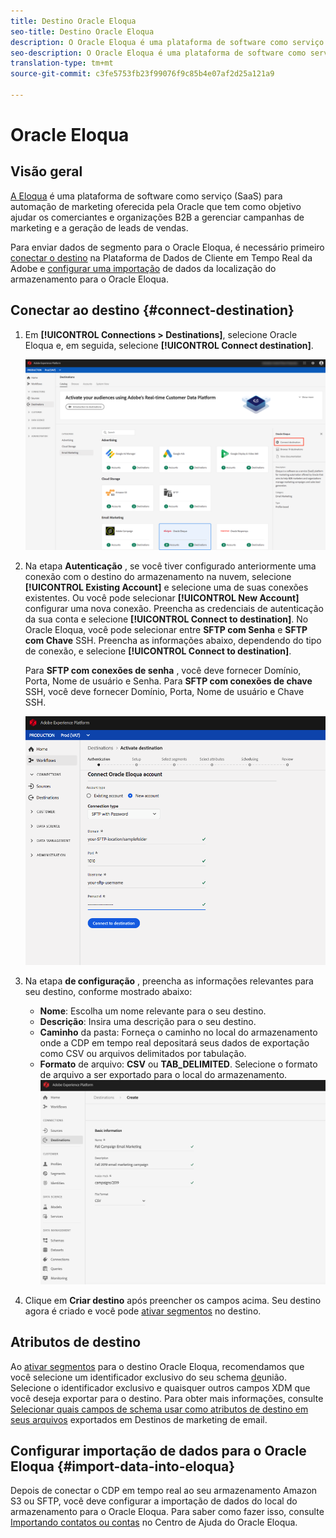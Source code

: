 ```yaml
---
title: Destino Oracle Eloqua
seo-title: Destino Oracle Eloqua
description: O Oracle Eloqua é uma plataforma de software como serviço (SaaS) para automação de marketing oferecida pela Oracle que tem como objetivo ajudar os comerciantes e organizações B2B a gerenciar campanhas de marketing e geração de leads de vendas.
seo-description: O Oracle Eloqua é uma plataforma de software como serviço (SaaS) para automação de marketing oferecida pela Oracle que tem como objetivo ajudar os comerciantes e organizações B2B a gerenciar campanhas de marketing e geração de leads de vendas.
translation-type: tm+mt
source-git-commit: c3fe5753fb23f99076f9c85b4e07af2d25a121a9

---
```



# Oracle Eloqua

## Visão geral

[A Eloqua](https://www.oracle.com/marketingcloud/products/marketing-automation/) é uma plataforma de software como serviço (SaaS) para automação de marketing oferecida pela Oracle que tem como objetivo ajudar os comerciantes e organizações B2B a gerenciar campanhas de marketing e a geração de leads de vendas.

Para enviar dados de segmento para o Oracle Eloqua, é necessário primeiro [conectar o destino](#connect-destination) na Plataforma de Dados de Cliente em Tempo Real da Adobe e [configurar uma importação](#import-data-into-eloqua) de dados da localização do armazenamento para o Oracle Eloqua.

## Conectar ao destino {#connect-destination}

1. Em **[!UICONTROL Connections > Destinations]**, selecione Oracle Eloqua e, em seguida, selecione **[!UICONTROL Connect destination]**.

   ![Ligar à Eloqua](/help/rtcdp/destinations/assets/connect-oracle-eloqua.png)

2. Na etapa **Autenticação** , se você tiver configurado anteriormente uma conexão com o destino do armazenamento na nuvem, selecione **[!UICONTROL Existing Account]** e selecione uma de suas conexões existentes. Ou você pode selecionar **[!UICONTROL New Account]** configurar uma nova conexão. Preencha as credenciais de autenticação da sua conta e selecione **[!UICONTROL Connect to destination]**. No Oracle Eloqua, você pode selecionar entre **SFTP com Senha** e **SFTP com Chave** SSH. Preencha as informações abaixo, dependendo do tipo de conexão, e selecione **[!UICONTROL Connect to destination]**.

   Para **SFTP com conexões de senha** , você deve fornecer Domínio, Porta, Nome de usuário e Senha.
Para **SFTP com conexões de chave** SSH, você deve fornecer Domínio, Porta, Nome de usuário e Chave SSH.

   ![Configurar o assistente Eloqua](/help/rtcdp/destinations/assets/eloqua-authentication.png)

3. Na etapa **de configuração** , preencha as informações relevantes para seu destino, conforme mostrado abaixo:
   * **Nome**: Escolha um nome relevante para o seu destino.
   * **Descrição**: Insira uma descrição para o seu destino.
   * **Caminho** da pasta: Forneça o caminho no local do armazenamento onde a CDP em tempo real depositará seus dados de exportação como CSV ou arquivos delimitados por tabulação.
   * **Formato** de arquivo: **CSV** ou **TAB_DELIMITED**. Selecione o formato de arquivo a ser exportado para o local do armazenamento.
   ![Informações básicas sobre o Eloqua](/help/rtcdp/destinations/assets/eloqua-basic-information.png)

4. Clique em **Criar destino** após preencher os campos acima. Seu destino agora é criado e você pode [ativar segmentos](/help/rtcdp/destinations/activate-destinations.md) no destino.

## Atributos de destino

Ao [ativar segmentos](/help/rtcdp/destinations/activate-destinations.md) para o destino Oracle Eloqua, recomendamos que você selecione um identificador exclusivo do seu schema [de](https://www.adobe.io/apis/experienceplatform/home/profile-identity-segmentation/profile-identity-segmentation-services.html#!api-specification/markdown/narrative/technical_overview/unified_profile_architectural_overview/unified_profile_architectural_overview.md)união. Selecione o identificador exclusivo e quaisquer outros campos XDM que você deseja exportar para o destino. Para obter mais informações, consulte [Selecionar quais campos de schema usar como atributos de destino em seus arquivos](/help/rtcdp/destinations/email-marketing-destinations.md#destination-attributes) exportados em Destinos de marketing de email.

## Configurar importação de dados para o Oracle Eloqua {#import-data-into-eloqua}

Depois de conectar o CDP em tempo real ao seu armazenamento Amazon S3 ou SFTP, você deve configurar a importação de dados do local do armazenamento para o Oracle Eloqua. Para saber como fazer isso, consulte [Importando contatos ou contas](https://docs.oracle.com/cloud/latest/marketingcs_gs/OMCAA/Help/DataImportExport/Tasks/ImportingContactsOrAccounts.htm) no Centro de Ajuda do Oracle Eloqua.